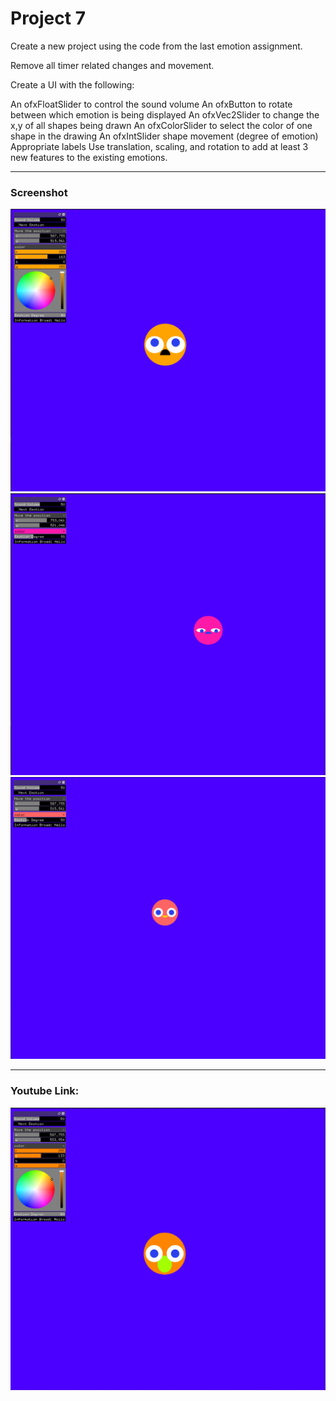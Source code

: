 # Project 7

Create a new project using the code from the last emotion assignment.

Remove all timer related changes and movement.

Create a UI with the following:

An ofxFloatSlider to control the sound volume
An ofxButton to rotate between which emotion is being displayed
An ofxVec2Slider to change the x,y of all shapes being drawn
An ofxColorSlider to select the color of one shape in the drawing
An ofxIntSlider shape movement (degree of emotion)
Appropriate labels
Use translation, scaling, and rotation to add at least 3 new features to the existing emotions.
___________
### Screenshot
![load img1](imgs/angry.png)
![load img2](imgs/sad.png)
![load img3](imgs/happy.png)
__________
### Youtube Link:
[![Watch the video](imgs/link.png)](https://youtu.be/2eyEYhUNd_8)

